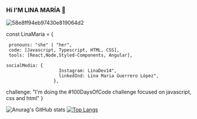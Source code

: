 ### Hi I'M LINA MARÍA 👋

 ![58e8ff94eb97430e819064d2](https://user-images.githubusercontent.com/86454777/135706344-0cde0010-641f-4083-92a1-b3fd795158d9.png)


const LinaMaria = {

     pronouns: "she" | "her",
     code: [Javascript, Typescript, HTML, CSS],
     tools: [React,Node,Styled-Components, Angular],
  
    socialMedia: {
                        Instagram: LinaDev14",
                        linkedInd: Lina Maria Guerrero López",
                      },
  challenge: "I'm doing the #100DaysOfCode challenge focused on javascript, css and html"
}

![Anurag's GitHub stats](https://github-readme-stats.vercel.app/api?username=LMFront-end&show_icons=true&theme=dracula)
[![Top Langs](https://github-readme-stats.vercel.app/api/top-langs/?username=LMFront-end&layout=compact)](https://github.com/anuraghazra/github-readme-stats)




<!--
**LMFront-end/LMFront-end** is a ✨ _special_ ✨ repository because its `README.md` (this file) appears on your GitHub profile.

Here are some ideas to get you started:

- 🔭 I’m currently working on ...
- 🌱 I’m currently learning ...
- 👯 I’m looking to collaborate on ...
- 🤔 I’m looking for help with ...
- 💬 Ask me about ...
- 📫 How to reach me: ...
- 😄 Pronouns: ...
- ⚡ Fun fact: ...
-->
